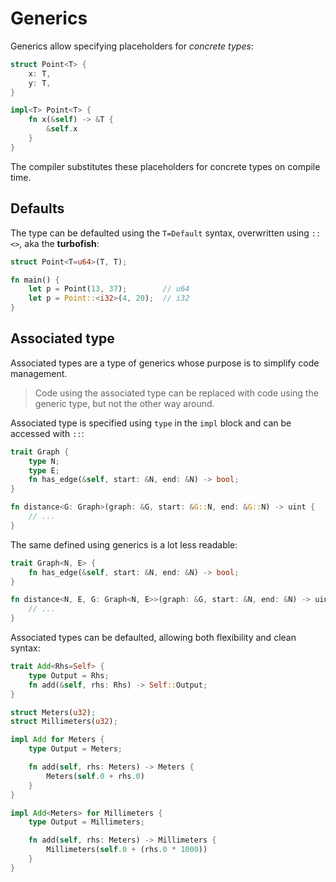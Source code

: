 # Generics

Generics allow specifying placeholders for _concrete types_:

```rust
struct Point<T> {
    x: T,
    y: T,
}

impl<T> Point<T> {
    fn x(&self) -> &T {
        &self.x
    }
}
```

The compiler substitutes these placeholders for concrete types on compile time.

## Defaults

The type can be defaulted using the `T=Default` syntax, overwritten using `::<>`,
aka the **turbofish**:

```rust
struct Point<T=u64>(T, T);

fn main() {
    let p = Point(13, 37);        // u64
    let p = Point::<i32>(4, 20);  // i32
}
```

## Associated type

Associated types are a type of generics whose purpose is to simplify code 
management.

> Code using the associated type can be replaced with code using the
> generic type, but not the other way around.

Associated type is specified using `type` in the `impl` block and can be
accessed with `::`:

```rust
trait Graph {
    type N;
    type E;
    fn has_edge(&self, start: &N, end: &N) -> bool;
}

fn distance<G: Graph>(graph: &G, start: &G::N, end: &G::N) -> uint {
    // ...
}
```

The same defined using generics is a lot less readable:

```rust
trait Graph<N, E> {
    fn has_edge(&self, start: &N, end: &N) -> bool;
}

fn distance<N, E, G: Graph<N, E>>(graph: &G, start: &N, end: &N) -> uint {
    // ...
}
```

Associated types can be defaulted, allowing both flexibility and clean syntax:

```rust
trait Add<Rhs=Self> {
    type Output = Rhs;
    fn add(&self, rhs: Rhs) -> Self::Output;
}

struct Meters(u32);
struct Millimeters(u32);

impl Add for Meters {
    type Output = Meters;

    fn add(self, rhs: Meters) -> Meters {
        Meters(self.0 + rhs.0)
    }
}

impl Add<Meters> for Millimeters {
    type Output = Millimeters;

    fn add(self, rhs: Meters) -> Millimeters {
        Millimeters(self.0 + (rhs.0 * 1000))
    }
}
```
